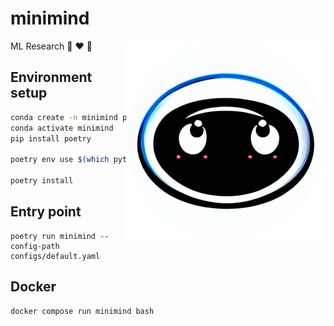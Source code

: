 # minimind

<img align="right" src="assets/minimind.png">

ML Research 🪼 ❤️ 🌊

## Environment setup

```bash
conda create -n minimind python=3.10.11 -y
conda activate minimind
pip install poetry

poetry env use $(which python)

poetry install
```

## Entry point

```shell
poetry run minimind --config-path configs/default.yaml
```

## Docker

```shell
docker compose run minimind bash
```

